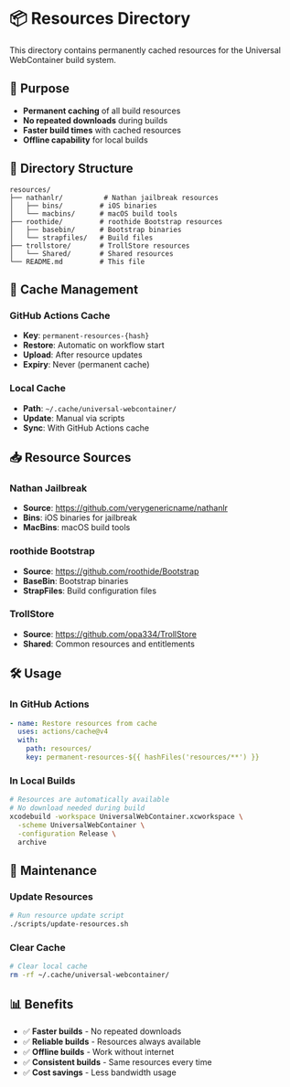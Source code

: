 # 📦 Resources Directory

This directory contains permanently cached resources for the Universal WebContainer build system.

## 🎯 Purpose

- **Permanent caching** of all build resources
- **No repeated downloads** during builds
- **Faster build times** with cached resources
- **Offline capability** for local builds

## 📁 Directory Structure

```
resources/
├── nathanlr/          # Nathan jailbreak resources
│   ├── bins/         # iOS binaries
│   └── macbins/      # macOS build tools
├── roothide/         # roothide Bootstrap resources
│   ├── basebin/      # Bootstrap binaries
│   └── strapfiles/   # Build files
├── trollstore/       # TrollStore resources
│   └── Shared/       # Shared resources
└── README.md         # This file
```

## 🔄 Cache Management

### GitHub Actions Cache
- **Key**: `permanent-resources-{hash}`
- **Restore**: Automatic on workflow start
- **Upload**: After resource updates
- **Expiry**: Never (permanent cache)

### Local Cache
- **Path**: `~/.cache/universal-webcontainer/`
- **Update**: Manual via scripts
- **Sync**: With GitHub Actions cache

## 📥 Resource Sources

### Nathan Jailbreak
- **Source**: https://github.com/verygenericname/nathanlr
- **Bins**: iOS binaries for jailbreak
- **MacBins**: macOS build tools

### roothide Bootstrap
- **Source**: https://github.com/roothide/Bootstrap
- **BaseBin**: Bootstrap binaries
- **StrapFiles**: Build configuration files

### TrollStore
- **Source**: https://github.com/opa334/TrollStore
- **Shared**: Common resources and entitlements

## 🛠️ Usage

### In GitHub Actions
```yaml
- name: Restore resources from cache
  uses: actions/cache@v4
  with:
    path: resources/
    key: permanent-resources-${{ hashFiles('resources/**') }}
```

### In Local Builds
```bash
# Resources are automatically available
# No download needed during build
xcodebuild -workspace UniversalWebContainer.xcworkspace \
  -scheme UniversalWebContainer \
  -configuration Release \
  archive
```

## 🔧 Maintenance

### Update Resources
```bash
# Run resource update script
./scripts/update-resources.sh
```

### Clear Cache
```bash
# Clear local cache
rm -rf ~/.cache/universal-webcontainer/
```

## 📊 Benefits

- ✅ **Faster builds** - No repeated downloads
- ✅ **Reliable builds** - Resources always available
- ✅ **Offline builds** - Work without internet
- ✅ **Consistent builds** - Same resources every time
- ✅ **Cost savings** - Less bandwidth usage
